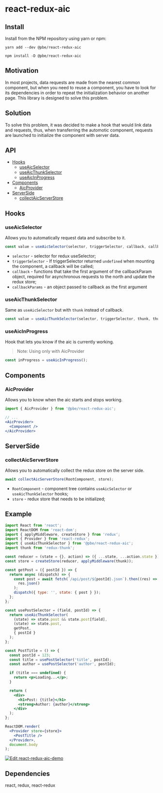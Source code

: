 # react-redux-aic

## Install

Install from the NPM repository using yarn or npm:

```shell
yarn add --dev @pbe/react-redux-aic
```

```shell
npm install -D @pbe/react-redux-aic
```

## Motivation

In most projects, data requests are made from the nearest common component, but when you need to reuse a component, you have to look for its dependencies in order to repeat the initialization behavior on another page. This library is designed to solve this problem.

## Solution

To solve this problem, it was decided to make a hook that would link data and requests, thus, when transferring the automotic component, requests are launched to initialize the component with server data.

## API

- [Hooks](#hooks)
  - [useAicSelector](#useaicselector)
  - [useAicThunkSelector](#useaicthunkselector)
  - [useAicInProgress](#useaicinprogress)
- [Components](#components)
  - [AicProvider](#aicprovider)
- [ServerSide](#serverside)
  - [collectAicServerStore](#collectaicserverstore)

## Hooks

### useAicSelector

Allows you to automatically request data and subscribe to it.

```js
const value = useAicSelector(selector, triggerSelector, callback, callbackParams);
```
- `selector` - selector for redux useSelector;
- `triggerSelector` - If triggerSelector returned `undefined` when mounting the component, a callback will be called;
- `callback` - functions that take the first argument of the callbackParam object, required for asynchronous requests to the north and update the redux store;
- `callbackParams` - an object passed to callback as the first argument

### useAicThunkSelector

Same as `useAicSelector` but with `thunk` instead of callback.

```js
const value = useAicThunkSelector(selector, triggerSelector, thunk, thunkParams);
```

### useAicInProgress

Hook that lets you know if the aic is currently working.

> Note: Using only with AicProvider

```js
const inProgress = useAicInProgress();
```

## Components

### AicProvider

Allows you to know when the aic starts and stops working.

```jsx
import { AicProvider } from '@pbe/react-redux-aic';

// ...
<AicProvider>
  <Component />
</AicProvider>
```

## ServerSide

### collectAicServerStore

Allows you to automatically collect the redux store on the server side.

```js
await collectAicServerStore(RootComponent, store);
```
- `RootComponent` - component tree contains `useAicSelector` or `useAicThunkSelector` hooks;
- `store` - redux store that needs to be initialized;


## Example

```jsx
import React from 'react';
import ReactDOM from 'react-dom';
import { applyMiddleware, createStore } from 'redux';
import { Provider } from 'react-redux';
import { useAicThunkSelector } from '@pbe/react-redux-aic';
import thunk from 'redux-thunk';

const reducer = (state = {}, action) => ({ ...state, ...action.state });
const store = createStore(reducer, applyMiddleware(thunk));

const getPost = ({ postId }) => {
  return async (dispatch) => {
    const post = await fetch(`/api/post/${postId}.json`).then((res) =>
      res.json()
    );
    dispatch({ type: '', state: { post } });
  };
};

const usePostSelector = (field, postId) => {
  return useAicThunkSelector(
    (state) => state.post && state.post[field],
    (state) => state.post,
    getPost,
    { postId }
  );
};

const PostTitle = () => {
  const postId = 123;
  const title = usePostSelector('title', postId);
  const author = usePostSelector('author', postId);

  if (title === undefined) {
    return <p>Loading...</p>;
  }

  return (
    <div>
      <h1>Post: {title}</h1>
      <strong>Author: {author}</strong>
    </div>
  );
};

ReactDOM.render(
  <Provider store={store}>
    <PostTitle />
  </Provider>,
  document.body
);
```

[![Edit react-redux-aic-demo](https://codesandbox.io/static/img/play-codesandbox.svg)](https://codesandbox.io/s/react-redux-aic-demo-t3u5z?fontsize=14&hidenavigation=1&theme=dark)

## Dependencies

react, redux, react-redux

